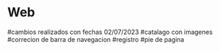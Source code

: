 # Web
#cambios realizados con fechas
02/07/2023
#catalago con imagenes
#correcion de barra de navegacion 
#registro
#pie de pagina

 
